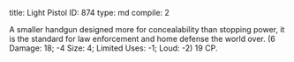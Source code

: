title:          Light Pistol
ID:             874
type:           md
compile:        2



A smaller handgun designed more for concealability than stopping power, it is the standard for law enforcement and home defense the world over. (6 Damage: 18; -4 Size: 4; Limited Uses: -1; Loud: -2) 19 CP.